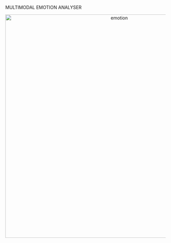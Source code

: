 MULTIMODAL EMOTION ANALYSER

<p align="center">
  <img src="https://github.com/MYUVAPRASATH/MultimodalEmotionAnalyser/assets/168657079/a1a91759-9db9-4489-9d08-9a50bb3ddda7" width="700" alt="emotion ">
</p>
